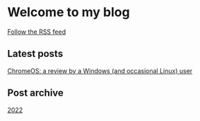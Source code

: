 # Welcome to my blog
[Follow the RSS feed](RSS.xml)

## Latest posts
[ChromeOS: a review by a Windows (and occasional Linux) user](2022/09/chrome-os-review/)

## Post archive
[2022](2022)
